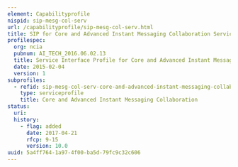 ```yaml
---
element: Capabilityprofile
nispid: sip-mesg-col-serv
url: /capabilityprofile/sip-mesg-col-serv.html
title: SIP for Core and Advanced Instant Messaging Collaboration Services
profilespec:
  org: ncia
  pubnum: AI_TECH_2016.06.02.13
  title: Service Interface Profile for Core and Advanced Instant Messaging Collaboration Services
  date: 2015-02-04
  version: 1
subprofiles:
  - refid: sip-mesg-col-serv-core-and-advanced-instant-messaging-collaboration
    type: serviceprofile
    title: Core and Advanced Instant Messaging Collaboration
status:
  uri: 
  history: 
    - flag: added
      date: 2017-04-21
      rfcp: 9-15
      version: 10.0
uuid: 5a4ff764-1a97-4f00-ba5d-79fc9c32c606
---
```

